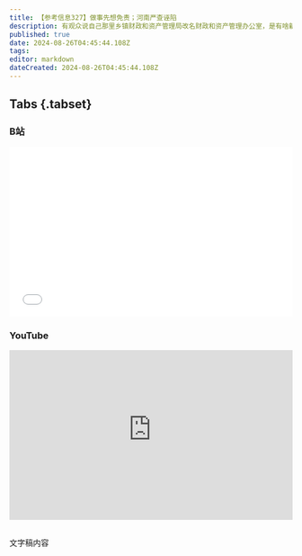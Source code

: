 ```yaml
---
title: 【参考信息327】做事先想免责；河南严查诬陷
description: 有观众说自己那里乡镇财政和资产管理局改名财政和资产管理办公室，是有啥新说法？确实有，比如广西要求乡镇不再保留财政所。现在要过紧日子，职能类似机构合并、减少中间层级和财政供养人口，应该是未来趋势。多省要求乡镇（街道）不设议事协调机构，市县也要减少。河南汝州疾控中心清退41名刚考上的事业编，只是因为萝卜招聘吗？新疆各级官媒集体转发文章：一些干部“做事先想免责”的心理，怎么破？河南严查对干部的诬告陷害。
published: true
date: 2024-08-26T04:45:44.108Z
tags: 
editor: markdown
dateCreated: 2024-08-26T04:45:44.108Z
---
```


## Tabs {.tabset}
### B站
<div style="position: relative; padding: 30% 45%;">
<iframe style="position: absolute; width: 100%; height: 100%; left: 0; top: 0;" src="//player.bilibili.com/player.html?&bvid=BV1UW42197iY&page=1&as_wide=1&high_quality=1&danmaku=1&autoplay=0" scrolling="no" border="0" frameborder="no" framespacing="0" allowfullscreen="true"></iframe>
</div>

### YouTube
<div style="position: relative; padding: 30% 45%;">
<iframe style="position: absolute; top: 0; left: 0; width: 100%; height: 100%;" src="https://www.youtube-nocookie.com/embed/YouTubeVID" title="YouTube video player" frameborder="0" allow="accelerometer; autoplay; clipboard-write; encrypted-media; gyroscope; picture-in-picture" allowfullscreen></iframe>
</div>

## 

文字稿内容
